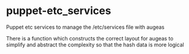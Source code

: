 puppet-etc_services
===================

Puppet etc services to manage the /etc/services file with augeas

There is a function which constructs the correct layout for augeas to simplify
and abstract the complexity so that the hash data is more logical
